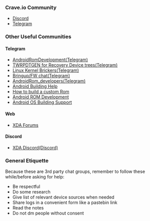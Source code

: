 ### Crave.io Community
- [Discord](https://discord.crave.io)
- [Telegram](https://t.me/ROM_builders)

### Other Useful Communities

#### Telegram
- [AndroidRomDevelopment(Telegram)](https://t.me/alaskalinuxuser_romdevelopment)
- [TWRPDTGEN for Recovery Device trees(Telegram)](https://t.me/twrpdtgen_group)
- [Linux Kernel Brickers(Telegram)](https://t.me/LinuxKernelNewbies)
- [Bringup/FW chat(Telegram)](https://t.me/androidbringup)
- [AndroidRom_developers(Telegram)](https://t.me/bestandroiddevs)
- [Android Building Help](https://t.me/AndroidBuildersHelp)
- [How to build a custom Rom](https://t.me/build_a_custom_rom)
- [Android ROM Development](https://t.me/androidromdev)
- [Android OS Building Support](https://t.me/android_builders_help)

#### Web
- [XDA Forums](https://xdaforums.com)

#### Discord
- [XDA Discord(Discord)](https://discord.com/invite/e4v8qtkcBw)

### General Etiquette
Because these are 3rd party chat groups, remember to follow these while/before asking for help:
- Be respectful
- Do some research
- Give list of relevant device sources when needed
- Share logs in a convenient form like a pastebin link
- Read the notes
- Do not dm people without consent
